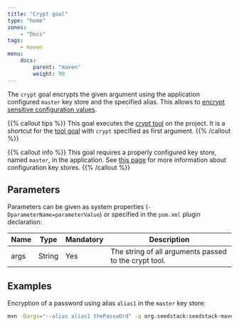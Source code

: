 ```yaml
---
title: "Crypt goal"
type: "home"
zones:
    - "Docs"
tags:
    - maven
menu:
    docs:
        parent: "maven"
        weight: 90
---
```


The `crypt` goal encrypts the given argument using the application configured `master` key store and the specified alias. <!--more-->
This allows to [encrypt sensitive configuration values](/docs/seed/manual/crypto#encrypting-configuration-sensitive-values). 

{{% callout tips %}}
This goal executes the [crypt tool](/docs/seed/manual/crypto#the-crypt-tool) on the project.
It is a shortcut for the [tool goal](../tool) with `crypt` specified as first argument.
{{% /callout %}}

{{% callout info %}}
This goal requires a properly configured key store, named `master`, in the application. See [this page](/docs/seed/manual/crypto#key-stores)
for more information about configuration key stores.
{{% /callout %}}

## Parameters

Parameters can be given as system properties (`-DparameterName=parameterValue`) or specified in the `pom.xml` plugin declaration:

<table class="table table-striped table-bordered table-condensed">
    <thead>
    <tr>
        <th>Name</th>
        <th>Type</th>
        <th>Mandatory</th>
        <th>Description</th>
    </tr>
    </thead>
    <tbody>
    <tr>
        <td>args</td>
        <td>String</td>
        <td>Yes</td>
        <td>The string of all arguments passed to the crypt tool.</td>
    </tr>
    </tbody>
</table>

## Examples

Encryption of a password using alias `alias1` in the `master` key store:
  
```bash
mvn -Dargs="--alias alias1 thePasswOrd" -q org.seedstack:seedstack-maven-plugin:crypt
```
